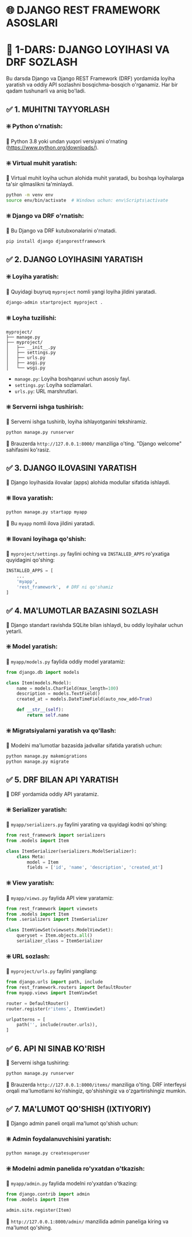 # 🌐 DJANGO REST FRAMEWORK ASOSLARI

# 🧩 1-DARS: DJANGO LOYIHASI VA DRF SOZLASH

Bu darsda Django va Django REST Framework (DRF) yordamida loyiha yaratish va oddiy API sozlashni bosqichma-bosqich o'rganamiz. Har bir qadam tushunarli va aniq bo'ladi.

## ✅ 1. MUHITNI TAYYORLASH

### ❇️ **Python o'rnatish**:
📌 Python 3.8 yoki undan yuqori versiyani o'rnating (https://www.python.org/downloads/).

### ❇️ **Virtual muhit yaratish**:
📌 Virtual muhit loyiha uchun alohida muhit yaratadi, bu boshqa loyihalarga ta'sir qilmaslikni ta'minlaydi.
```bash
python -m venv env
source env/bin/activate  # Windows uchun: env\Scripts\activate
```

### ❇️ **Django va DRF o'rnatish**:
📌 Bu Django va DRF kutubxonalarini o'rnatadi.
```bash
pip install django djangorestframework
```

## ✅ 2. DJANGO LOYIHASINI YARATISH

### ❇️ **Loyiha yaratish**:
📌 Quyidagi buyruq `myproject` nomli yangi loyiha jildini yaratadi.
```bash
django-admin startproject myproject .
```

### ❇️ **Loyha tuzilishi**:
```
myproject/
├── manage.py
├── myproject/
│   ├── __init__.py
│   ├── settings.py
│   ├── urls.py
│   ├── asgi.py
│   └── wsgi.py
```
- `manage.py`: Loyiha boshqaruvi uchun asosiy fayl.
- `settings.py`: Loyiha sozlamalari.
- `urls.py`: URL marshrutlari.

### ❇️ **Serverni ishga tushirish**:
📌 Serverni ishga tushirib, loyiha ishlayotganini tekshiramiz.
```bash
python manage.py runserver
```
📌 Brauzerda `http://127.0.0.1:8000/` manziliga o'ting. "Django welcome" sahifasini ko'rasiz.

## ✅ 3. DJANGO ILOVASINI YARATISH
📌 Django loyihasida ilovalar (apps) alohida modullar sifatida ishlaydi.

### ❇️ **Ilova yaratish**:
```bash
python manage.py startapp myapp
```
📌 Bu `myapp` nomli ilova jildini yaratadi.

### ❇️ **Ilovani loyihaga qo'shish**:
📌 `myproject/settings.py` faylini oching va `INSTALLED_APPS` ro'yxatiga quyidagini qo'shing:
```python
INSTALLED_APPS = [
    ...
    'myapp',
    'rest_framework',  # DRF ni qo'shamiz
]
```

## ✅ 4. MA'LUMOTLAR BAZASINI SOZLASH
📌 Django standart ravishda SQLite bilan ishlaydi, bu oddiy loyihalar uchun yetarli.

### ❇️ **Model yaratish**:
📌 `myapp/models.py` faylida oddiy model yaratamiz:
```python
from django.db import models

class Item(models.Model):
    name = models.CharField(max_length=100)
    description = models.TextField()
    created_at = models.DateTimeField(auto_now_add=True)

    def __str__(self):
        return self.name
```

### ❇️ **Migratsiyalarni yaratish va qo'llash**:
📌 Modelni ma'lumotlar bazasida jadvallar sifatida yaratish uchun:
```bash
python manage.py makemigrations
python manage.py migrate
```

## ✅ 5. DRF BILAN API YARATISH
📌 DRF yordamida oddiy API yaratamiz.

### ❇️ **Serializer yaratish**:
📌 `myapp/serializers.py` faylini yarating va quyidagi kodni qo'shing:
```python
from rest_framework import serializers
from .models import Item

class ItemSerializer(serializers.ModelSerializer):
    class Meta:
        model = Item
        fields = ['id', 'name', 'description', 'created_at']
```

### ❇️ **View yaratish**:
📌 `myapp/views.py` faylida API view yaratamiz:
```python
from rest_framework import viewsets
from .models import Item
from .serializers import ItemSerializer

class ItemViewSet(viewsets.ModelViewSet):
    queryset = Item.objects.all()
    serializer_class = ItemSerializer
```

### ❇️ **URL sozlash**:
📌 `myproject/urls.py` faylini yangilang:
```python
from django.urls import path, include
from rest_framework.routers import DefaultRouter
from myapp.views import ItemViewSet

router = DefaultRouter()
router.register(r'items', ItemViewSet)

urlpatterns = [
    path('', include(router.urls)),
]
```

## ✅ 6. API NI SINAB KO'RISH
📌 Serverni ishga tushiring:
```bash
python manage.py runserver
```
📌 Brauzerda `http://127.0.0.1:8000/items/` manziliga o'ting. DRF interfeysi orqali ma'lumotlarni ko'rishingiz, qo'shishingiz va o'zgartirishingiz mumkin.

## ✅ 7. MA'LUMOT QO'SHISH (IXTIYORIY)
📌 Django admin paneli orqali ma'lumot qo'shish uchun:

### ❇️ **Admin foydalanuvchisini yaratish**:
```bash
python manage.py createsuperuser
```

### ❇️ **Modelni admin panelida ro'yxatdan o'tkazish**:
📌 `myapp/admin.py` faylida modelni ro'yxatdan o'tkazing:
```python
from django.contrib import admin
from .models import Item

admin.site.register(Item)
```

📌 `http://127.0.0.1:8000/admin/` manzilida admin paneliga kiring va ma'lumot qo'shing.

